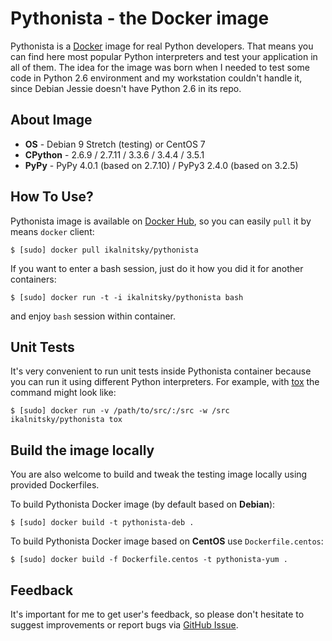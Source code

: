 Pythonista - the Docker image
=============================

Pythonista is a [Docker] image for real Python developers. That means
you can find here most popular Python interpreters and test your
application in all of them. The idea for the image was born when I needed
to test some code in Python 2.6 environment and my workstation couldn't
handle it, since Debian Jessie doesn't have Python 2.6 in its repo.

[Docker]: https://docker.com/


About Image
-----------

* **OS** - Debian 9 Stretch (testing) or CentOS 7
* **CPython** - 2.6.9 / 2.7.11 / 3.3.6 / 3.4.4 / 3.5.1
* **PyPy** - PyPy 4.0.1 (based on 2.7.10) / PyPy3 2.4.0 (based on 3.2.5)


How To Use?
-----------

Pythonista image is available on [Docker Hub], so you can easily `pull`
it by means `docker` client:

    $ [sudo] docker pull ikalnitsky/pythonista

If you want to enter a bash session, just do it how you did it for
another containers:

    $ [sudo] docker run -t -i ikalnitsky/pythonista bash

and enjoy `bash` session within container.

[Docker Hub]: https://hub.docker.com/


Unit Tests
----------

It's very convenient to run unit tests inside Pythonista container because
you can run it using different Python interpreters. For example, with [tox]
the command might look like:

    $ [sudo] docker run -v /path/to/src/:/src -w /src ikalnitsky/pythonista tox

[tox]: https://tox.readthedocs.org/


Build the image locally
-----------------------

You are also welcome to build and tweak the testing image locally using
provided Dockerfiles.

To build Pythonista Docker image (by default based on **Debian**):

    $ [sudo] docker build -t pythonista-deb .

To build Pythonista Docker image based on **CentOS** use `Dockerfile.centos`:

    $ [sudo] docker build -f Dockerfile.centos -t pythonista-yum .


Feedback
--------

It's important for me to get user's feedback, so please don't hesitate
to suggest improvements or report bugs via [GitHub Issue].

[GitHub Issue]: https://github.com/ikalnitsky/pythonista/issues
